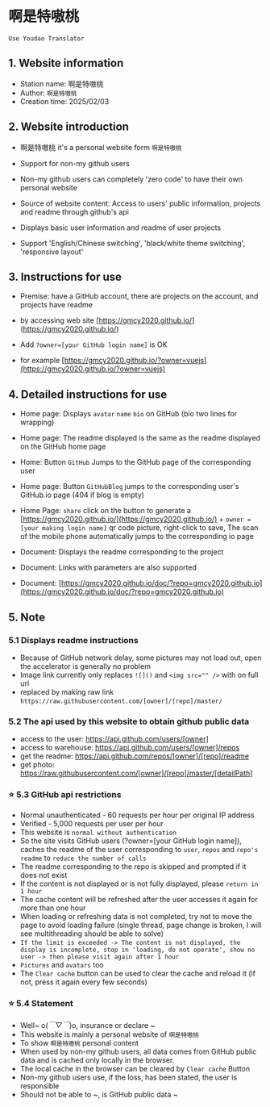# 啊是特嗷桃

`Use Youdao Translator`

## 1. Website information

- Station name: 啊是特嗷桃
- Author: `啊是特嗷桃`
- Creation time: 2025/02/03

## 2. Website introduction

- 啊是特嗷桃 it's a personal website form `啊是特嗷桃`
- Support for non-my github users
- Non-my github users can completely 'zero code' to have their own personal website

- Source of website content: Access to users' public information, projects and readme through github's api
- Displays basic user information and readme of user projects
- Support 'English/Chinese switching', 'black/white theme switching', 'responsive layout'

## 3. Instructions for use

- Premise: have a GitHub account, there are projects on the account, and projects have readme

- by accessing web site [https://gmcy2020.github.io/] (https://gmcy2020.github.io/)

- Add `?owner=[your GitHub login name]` is OK

- for example [https://gmcy2020.github.io/?owner=vuejs](https://gmcy2020.github.io/?owner=vuejs)

## 4. Detailed instructions for use

- Home page: Displays `avatar` `name` `bio` on GitHub (bio two lines for wrapping)
- Home page: The readme displayed is the same as the readme displayed on the GitHub home page
- Home: Button `GitHub` Jumps to the GitHub page of the corresponding user
- Home page: Button `GitHubBlog` jumps to the corresponding user's GitHub.io page (404 if blog is empty)
- Home Page: `share` click on the button to generate a [https://gmcy2020.github.io/](https://gmcy2020.github.io/) + `owner = [your making login name]` qr code picture, right-click to save, The scan of the mobile phone automatically jumps to the corresponding io page

- Document: Displays the readme corresponding to the project
- Document: Links with parameters are also supported
- Document: [https://gmcy2020.github.io/doc/?repo=gmcy2020.github.io](https://gmcy2020.github.io/doc/?repo=gmcy2020.github.io)

## 5. Note

### 5.1 Displays readme instructions

- Because of GitHub network delay, some pictures may not load out, open the accelerator is generally no problem
- Image link currently only replaces `![]()` and `<img src="" />` with on full url
- replaced by making raw link `https://raw.githubusercontent.com/[owner]/[repo]/master/`

### 5.2 The api used by this website to obtain github public data

- access to the user: https://api.github.com/users/[owner]
- access to warehouse: https://api.github.com/users/[owner]/repos
- get the readme: https://api.github.com/repos/[owner]/[repo]/readme
- get photo: https://raw.githubusercontent.com/[owner]/[repo]/master/[detailPath]

### ⭐ 5.3 GitHub api restrictions

- Normal unauthenticated - 60 requests per hour per original IP address
- Verified - 5,000 requests per user per hour
- This website is `normal without authentication`
- So the site visits GitHub users (?owner=[your GitHub login name]), caches the readme of the user corresponding to `user`, `repos` and `repo's readme` to `reduce the number of calls`
- The readme corresponding to the repo is skipped and prompted if it does not exist
- If the content is not displayed or is not fully displayed, please `return in 1 hour`
- The cache content will be refreshed after the user accesses it again for more than one hour
- When loading or refreshing data is not completed, try not to move the page to avoid loading failure (single thread, page change is broken, I will see multithreading should be able to solve)
- `If the limit is exceeded -> The content is not displayed, the display is incomplete, stop in 'loading, do not operate', show no user -> then please visit again after 1 hour`
- `Pictures` and `avatars` too
- The `Clear cache` button can be used to clear the cache and reload it (if not, press it again every few seconds)

### ⭐ 5.4 Statement

- Well~ o(_￣▽￣_)o, insurance or declare ~
- This website is mainly a personal website of `啊是特嗷桃`
- To show `啊是特嗷桃` personal content
- When used by non-my github users, all data comes from GitHub public data and is cached only locally in the browser.
- The local cache in the browser can be cleared by `Clear cache` Button
- Non-my github users use, if the loss, has been stated, the user is responsible
- Should not be able to ~, is GitHub public data ~
